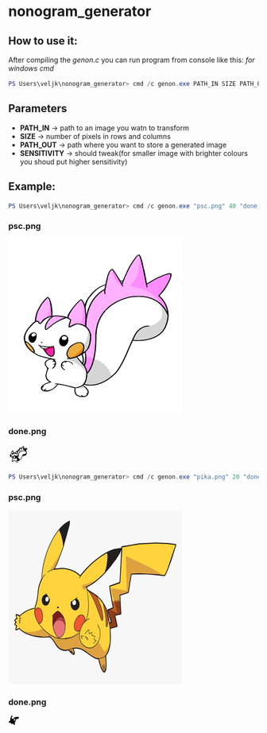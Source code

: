 # nonogram_generator
## How to use it:
After compiling the *genon.c* you can run program from console like this:
*for windows cmd*
```powershell
PS Users\veljk\nonogram_generator> cmd /c genon.exe PATH_IN SIZE PATH_OUT SENSITIVITY
```
## Parameters
* **PATH_IN** &rarr; path to an image you watn to transform
* **SIZE** &rarr; number of pixels in rows and columns
* **PATH_OUT** &rarr; path where you want to store a generated image
* **SENSITIVITY** &rarr; should tweak(for smaller image with brighter colours you shoud put higher sensitivity)
## Example:
```powershell
PS Users\veljk\nonogram_generator> cmd /c genon.exe "psc.png" 40 "done.png" 220
```
### **psc.png**
![](https://github.com/veljkolazic17/nonogram_generator/blob/main/testimage/psc.png)
### **done.png**
![](https://github.com/veljkolazic17/nonogram_generator/blob/main/testimage/done1.png)
```powershell
PS Users\veljk\nonogram_generator> cmd /c genon.exe "pika.png" 20 "done2.png" 220
```
### **psc.png**
![](https://github.com/veljkolazic17/nonogram_generator/blob/main/testimage/pika.png)
### **done.png**
![](https://github.com/veljkolazic17/nonogram_generator/blob/main/testimage/done2.png)
